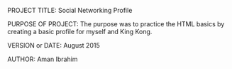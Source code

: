 PROJECT TITLE: Social Networking Profile

PURPOSE OF PROJECT: The purpose was to practice the HTML basics by creating a basic profile for myself and King Kong.

VERSION or DATE: August 2015

AUTHOR: Aman Ibrahim
